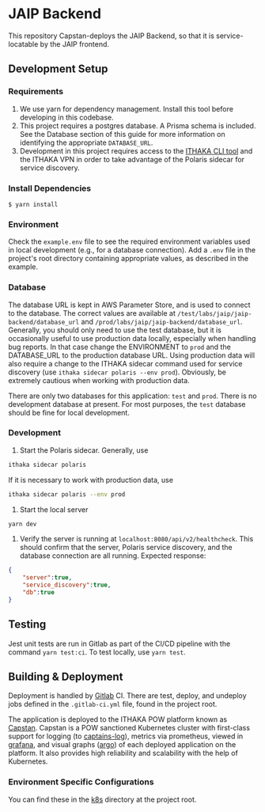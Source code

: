 # JAIP Backend

This repository Capstan-deploys the JAIP Backend, so that it is service-locatable by the JAIP frontend.

## Development Setup

### Requirements
1. We use yarn for dependency management. Install this tool before developing in this codebase.
1. This project requires a postgres database. A Prisma schema is included. See the Database section of this guide for more information on identifying the appropriate `DATABASE_URL`. 
1. Development in this project requires access to the [ITHAKA CLI tool](https://github.com/ithaka/ithaka-cli?tab=readme-ov-file) and the ITHAKA VPN in order to take advantage of the Polaris sidecar for service discovery.

### Install Dependencies
```
$ yarn install
```

### Environment
Check the `example.env` file to see the required environment variables used in local development (e.g., for a database connection). Add a `.env` file in the project's root directory containing appropriate values, as described in the example.

### Database
The database URL is kept in AWS Parameter Store, and is used to connect to the database. The correct values are available at `/test/labs/jaip/jaip-backend/database_url` and `/prod/labs/jaip/jaip-backend/database_url`. Generally, you should only need to use the test database, but it is occasionally useful to use production data locally, especially when handling bug reports. In that case change the ENVIRONMENT to `prod` and the DATABASE_URL to the production database URL. Using production data will also require a change to the ITHAKA sidecar command used for service discovery (use `ithaka sidecar polaris --env prod`). Obviously, be extremely cautious when working with production data.

There are only two databases for this application: `test` and `prod`. There is no development database at present. For most purposes, the `test` database should be fine for local development.

### Development
1. Start the Polaris sidecar. Generally, use
```sh
ithaka sidecar polaris
```
If it is necessary to work with production data, use
```sh
ithaka sidecar polaris --env prod
```
1. Start the local server
```sh
yarn dev
```
1. Verify the server is running at `localhost:8080/api/v2/healthcheck`. This should confirm that the server, Polaris service discovery, and the database connection are all running. Expected response:
```json
{
    "server":true,
    "service_discovery":true,
    "db":true
}
```
## Testing
Jest unit tests are run in Gitlab as part of the CI/CD pipeline with the command `yarn test:ci`. To test locally, use `yarn test`. 

## Building & Deployment
Deployment is handled by [Gitlab](https://gitlab.com/capstan/platform-apps/labs/constellate-backend) CI. There are test, deploy, and undeploy jobs defined in the `.gitlab-ci.yml` file, found in the project root.

The application is deployed to the ITHAKA POW platform known as [Capstan](https://wiki.ithaka.org/display/softdel/Capstan+Software+Delivery+Home). Capstan is a POW sanctioned Kubernetes cluster with first-class support for logging (to [captains-log](https://super-dashboard.apps.prod.cirrostratus.org/index/search)), metrics via prometheus, viewed in [grafana](http://grafana.acorn.cirrostratus.org/d/ac7795b9-1e37-4042-9fd6-fe81bcbdb47f/constellate-performance-prod), and visual graphs ([argo](https://argocd.eks.test.cirrostratus.org/)) of each deployed application on the platform. It also provides high reliability and scalability with the help of Kubernetes.

### Environment Specific Configurations
You can find these in the [k8s](k8s/) directory at the project root.
